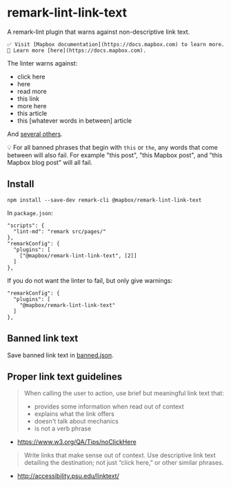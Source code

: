 # remark-lint-link-text

A remark-lint plugin that warns against non-descriptive link text.

```
✅ Visit [Mapbox documentation](https://docs.mapbox.com) to learn more.
🚫 Learn more [here](https://docs.mapbox.com).
```

The linter warns against:

* click here
* here
* read more
* this link
* more here
* this article
* this [whatever words in between] article

And [several others](banned.json).

💡 For all banned phrases that begin with `this` or `the`, any words that come between will also fail. For example "this post", "this Mapbox post", and "this Mapbox blog post" will all fail.

## Install

```
npm install --save-dev remark-cli @mapbox/remark-lint-link-text
```

In `package.json`:

```
"scripts": {
  "lint-md": "remark src/pages/"
},
"remarkConfig": {
  "plugins": [
    ["@mapbox/remark-lint-link-text", [2]]
  ]
},
```

If you do not want the linter to fail, but only give warnings:

```
"remarkConfig": {
  "plugins": [
    "@mapbox/remark-lint-link-text"
  ]
},
```

## Banned link text

Save banned link text in [banned.json](banned.json).

## Proper link text guidelines

> When calling the user to action, use brief but meaningful link text that:
> * provides some information when read out of context
> * explains what the link offers
> * doesn't talk about mechanics
> * is not a verb phrase

* https://www.w3.org/QA/Tips/noClickHere


> Write links that make sense out of context. Use descriptive link text detailing the destination; not just “click here,” or other similar phrases.

* http://accessibility.psu.edu/linktext/
